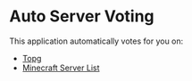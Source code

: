 # Auto Server Voting
This application automatically votes for you on:
- [Topg](https://topg.org/Minecraft/in-606527)
- [Minecraft Server List](https://minecraft-server-list.com/server/453566/vote/)